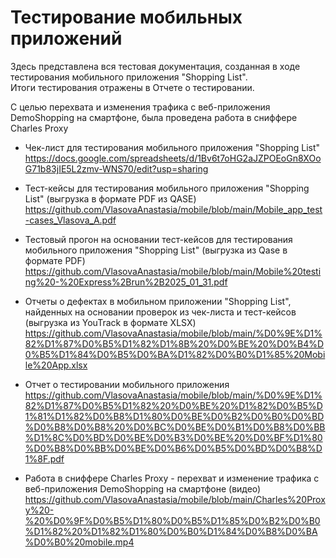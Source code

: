 # Тестирование мобильных приложений
Здесь представлена вся тестовая документация, созданная в ходе тестирования мобильного приложения "Shopping List".  
Итоги тестирования отражены в Отчете о тестировании.

С целью перехвата и изменения трафика с веб-приложения DemoShopping на смартфоне, была проведена работа в сниффере Charles Proxy

- Чек-лист для тестирования мобильного приложения "Shopping List" https://docs.google.com/spreadsheets/d/1Bv6t7oHG2aJZPOEoGn8XOoG71b83jIE5L2zmv-WNS70/edit?usp=sharing
- Тест-кейсы для тестирования мобильного приложения "Shopping List" (выгрузка в формате PDF из QASE) https://github.com/VlasovaAnastasia/mobile/blob/main/Mobile_app_test-cases_Vlasova_A.pdf
- Тестовый прогон на основании тест-кейсов для тестирования мобильного приложения "Shopping List" (выгрузка из Qase в формате PDF) https://github.com/VlasovaAnastasia/mobile/blob/main/Mobile%20testing%20-%20Express%2Brun%2B2025_01_31.pdf
- Отчеты о дефектах в мобильном приложении "Shopping List", найденных на основании проверок из чек-листа и тест-кейсов (выгрузка из YouTrack в формате XLSX) https://github.com/VlasovaAnastasia/mobile/blob/main/%D0%9E%D1%82%D1%87%D0%B5%D1%82%D1%8B%20%D0%BE%20%D0%B4%D0%B5%D1%84%D0%B5%D0%BA%D1%82%D0%B0%D1%85%20Mobile%20App.xlsx
- Отчет о тестировании мобильного приложения https://github.com/VlasovaAnastasia/mobile/blob/main/%D0%9E%D1%82%D1%87%D0%B5%D1%82%20%D0%BE%20%D1%82%D0%B5%D1%81%D1%82%D0%B8%D1%80%D0%BE%D0%B2%D0%B0%D0%BD%D0%B8%D0%B8%20%D0%BC%D0%BE%D0%B1%D0%B8%D0%BB%D1%8C%D0%BD%D0%BE%D0%B3%D0%BE%20%D0%BF%D1%80%D0%B8%D0%BB%D0%BE%D0%B6%D0%B5%D0%BD%D0%B8%D1%8F.pdf

- Работа в сниффере Charles Proxy - перехват и изменение трафика с веб-приложения DemoShopping на смартфоне (видео) https://github.com/VlasovaAnastasia/mobile/blob/main/Charles%20Proxy%20-%20%D0%9F%D0%B5%D1%80%D0%B5%D1%85%D0%B2%D0%B0%D1%82%20%D1%82%D1%80%D0%B0%D1%84%D0%B8%D0%BA%D0%B0%20mobile.mp4
